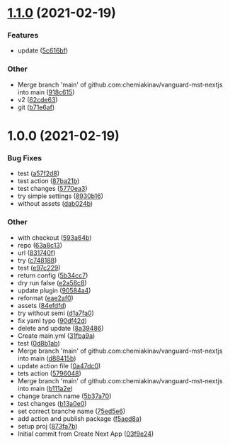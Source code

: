 # [1.1.0](https://github.com/chemiakinav/vanguard-mst-nextjs/compare/v1.0.6...v1.1.0) (2021-02-19)

### Features

- update ([5c616bf](https://github.com/chemiakinav/vanguard-mst-nextjs/commit/5c616bf4040dffab2ae76a77ef65c258a3f1d896))

### Other

- Merge branch 'main' of github.com:chemiakinav/vanguard-mst-nextjs into main ([918c615](https://github.com/chemiakinav/vanguard-mst-nextjs/commit/918c6156a509c0fc8cd7a0f7903f9bca3e896e8e))
- v2 ([62cde63](https://github.com/chemiakinav/vanguard-mst-nextjs/commit/62cde6331143b382a296497ed254db71980a923a))
- git ([b71e6af](https://github.com/chemiakinav/vanguard-mst-nextjs/commit/b71e6afd3347325a9ac483a1e5eea9c33c06bfba))

# 1.0.0 (2021-02-19)

### Bug Fixes

- test ([a57f2d8](https://github.com/chemiakinav/vanguard-mst-nextjs/commit/a57f2d8b0a5f4524ba99720e62e870a8f3b46c88))
- test action ([87ba21b](https://github.com/chemiakinav/vanguard-mst-nextjs/commit/87ba21bec6a39df389ac9286f5e9a4d5528b8c73))
- test changes ([5770ea3](https://github.com/chemiakinav/vanguard-mst-nextjs/commit/5770ea34aa1cf8b9b7b9ff6feba4fe3d56aa6d47))
- try simple settings ([8930b16](https://github.com/chemiakinav/vanguard-mst-nextjs/commit/8930b16f2dc1b85d2d7678fa65a3c05de985b3b4))
- without assets ([dab024b](https://github.com/chemiakinav/vanguard-mst-nextjs/commit/dab024b2011e09302c2720166e85c668da3f72fb))

### Other

- with checkout ([593a64b](https://github.com/chemiakinav/vanguard-mst-nextjs/commit/593a64bb786eb91b031961251ed0adfec6503420))
- repo ([63a8c13](https://github.com/chemiakinav/vanguard-mst-nextjs/commit/63a8c13a8cb038dbd1eef702ea247a6397fd70b6))
- url ([831740f](https://github.com/chemiakinav/vanguard-mst-nextjs/commit/831740fe7933120e53885566f68b34a0dedb88c1))
- try ([c748188](https://github.com/chemiakinav/vanguard-mst-nextjs/commit/c74818880cb61c5256602e6f683fa71c7dfe8714))
- test ([e97c229](https://github.com/chemiakinav/vanguard-mst-nextjs/commit/e97c22937e080186f0c2ed9c6f7dc3ddb8b20471))
- return config ([5b34cc7](https://github.com/chemiakinav/vanguard-mst-nextjs/commit/5b34cc73869c806ed774e59da5a750b198e95c76))
- dry run false ([e2a58c8](https://github.com/chemiakinav/vanguard-mst-nextjs/commit/e2a58c80bde27fe1b1df61a603b15325b3b0c2c3))
- update plugin ([90584a4](https://github.com/chemiakinav/vanguard-mst-nextjs/commit/90584a4d3a281922f05f71caacaa7f614233fb7c))
- reformat ([eae2af0](https://github.com/chemiakinav/vanguard-mst-nextjs/commit/eae2af0fcfa9dec6fecec6d50f0efd3a8ab03298))
- assets ([84efdfd](https://github.com/chemiakinav/vanguard-mst-nextjs/commit/84efdfd6dcfc6084645e4023d17700d377656395))
- try without semi ([d1a7fa0](https://github.com/chemiakinav/vanguard-mst-nextjs/commit/d1a7fa0d3fc1ffa684693911d52c5cef930b5f9c))
- fix yaml typo ([90df42d](https://github.com/chemiakinav/vanguard-mst-nextjs/commit/90df42d3ebd39ed9220aacaf7556d3ffb2608deb))
- delete and update ([8a39486](https://github.com/chemiakinav/vanguard-mst-nextjs/commit/8a394860e667b89b7a0f99f121b2d75b59a5f8e0))
- Create main.yml ([31fba9a](https://github.com/chemiakinav/vanguard-mst-nextjs/commit/31fba9a2dca36e6a2b3088abb15b66fff5f8f6e7))
- test ([0d8b1ab](https://github.com/chemiakinav/vanguard-mst-nextjs/commit/0d8b1abad001eaae204cf152c0c020f690cecd12))
- Merge branch 'main' of github.com:chemiakinav/vanguard-mst-nextjs into main ([d88415b](https://github.com/chemiakinav/vanguard-mst-nextjs/commit/d88415be6e0cea8113769db75602849ba70319df))
- update action file ([0a47dc0](https://github.com/chemiakinav/vanguard-mst-nextjs/commit/0a47dc00193fe753c371d673899b07cafddab090))
- tets action ([5796048](https://github.com/chemiakinav/vanguard-mst-nextjs/commit/5796048d4d295fc4b523256e677dda6ad11c4f50))
- Merge branch 'main' of github.com:chemiakinav/vanguard-mst-nextjs into main ([b111a2e](https://github.com/chemiakinav/vanguard-mst-nextjs/commit/b111a2ea9d99d47cc0de9d4f6095a7bb27581e11))
- change branch name ([5b37a70](https://github.com/chemiakinav/vanguard-mst-nextjs/commit/5b37a709154d79880813e71731550f0d6c4e98fe))
- test changes ([b13a0e0](https://github.com/chemiakinav/vanguard-mst-nextjs/commit/b13a0e04c397760a5039ccab99528de6a121a8cd))
- set correct branche name ([75ed5e6](https://github.com/chemiakinav/vanguard-mst-nextjs/commit/75ed5e69d56f566fb9f3d612ea8036b9ee7eb88b))
- add action and publish package ([f5aed8a](https://github.com/chemiakinav/vanguard-mst-nextjs/commit/f5aed8a0166def15f1d302a8ed5872508b294b7a))
- setup proj ([873fa7b](https://github.com/chemiakinav/vanguard-mst-nextjs/commit/873fa7b63c00511b8a581ca5d618882d1b59d594))
- Initial commit from Create Next App ([03f9e24](https://github.com/chemiakinav/vanguard-mst-nextjs/commit/03f9e24ad9026776c9f7697181067e35587955f3))
